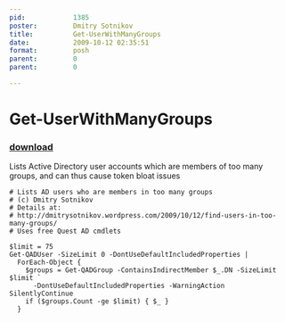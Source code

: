 ```yaml
---
pid:            1385
poster:         Dmitry Sotnikov
title:          Get-UserWithManyGroups
date:           2009-10-12 02:35:51
format:         posh
parent:         0
parent:         0

---
```


# Get-UserWithManyGroups

### [download](1385.ps1)

Lists Active Directory user accounts which are members of too many groups, and can thus cause token bloat issues

```posh
# Lists AD users who are members in too many groups
# (c) Dmitry Sotnikov
# Details at:
# http://dmitrysotnikov.wordpress.com/2009/10/12/find-users-in-too-many-groups/
# Uses free Quest AD cmdlets

$limit = 75
Get-QADUser -SizeLimit 0 -DontUseDefaultIncludedProperties |
  ForEach-Object {
    $groups = Get-QADGroup -ContainsIndirectMember $_.DN -SizeLimit $limit `
      -DontUseDefaultIncludedProperties -WarningAction SilentlyContinue
    if ($groups.Count -ge $limit) { $_ }
  }

```
